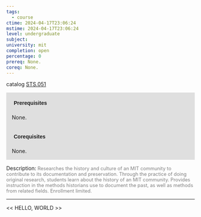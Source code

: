 ```yaml
---
tags:
  - course
ctime: 2024-04-17T23:06:24
mstime: 2024-04-17T23:06:24
level: undergraduate
subject: 
university: mit
completion: open
percentage: 0
prereq: None.
coreq: None.
---
```


catalog [STS.051](http://student.mit.edu/catalog/mSTSa.html#STS.051)

<span style="display: block; padding: 15px; background-color: rgb(100, 100, 100, 0.2);"><font id="m_prereq4200_0" style="display: block; font-family: Arial, sans-serif; font-weight: bold; padding: 5px">Prerequisites</font><br><span id="prereq4200_0">None.</span></span>
<span style="display: block; padding: 15px; background-color: rgb(100, 100, 100, 0.2);"><font id="m_coreq4200_0" style="display: block; font-family: Arial, sans-serif; font-weight: bold; padding: 5px">Corequisites</font><br><span id="coreq4200_0">None.</span></span>

<font style="">Description:</font>
<font style="color: grey; font-size: 0.8rem;">Researches the history and culture of an MIT community to contribute to its documentation and preservation. Through the practice of doing original research, students learn about the history of an MIT community. Provides instruction in the methods historians use to document the past, as well as methods from related fields. Enrollment limited.</font>



---

<< HELLO, WORLD >>
